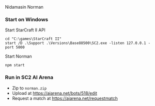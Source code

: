 Nidamasin Norman

### Start on Windows

Start StarCraft II API

```
cd "C:\games\StarCraft II"
start /D .\Support .\Versions\Base88500\SC2.exe -listen 127.0.0.1 -port 5000
```

Start Norman

```
npm start
```

### Run in SC2 AI Arena

* Zip to `norman.zip`
* Upload at https://aiarena.net/bots/518/edit
* Request a match at https://aiarena.net/requestmatch

